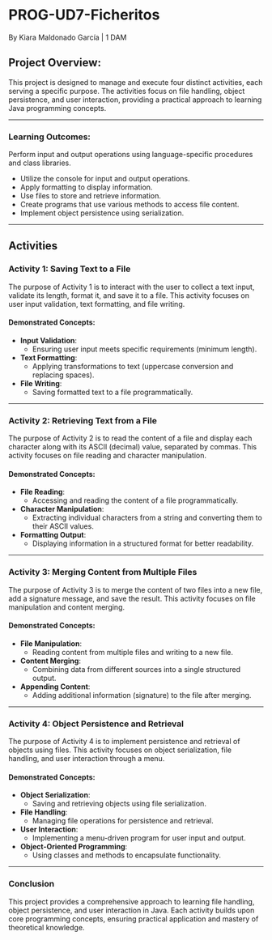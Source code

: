 # PROG-UD7-Ficheritos

By Kiara Maldonado García | 1 DAM

## Project Overview:

This project is designed to manage and execute four distinct activities, each serving a specific purpose. The activities focus on file handling, object persistence, and user interaction, providing a practical approach to learning Java programming concepts.

---

### **Learning Outcomes**:

Perform input and output operations using language-specific procedures and class libraries.

- Utilize the console for input and output operations.
- Apply formatting to display information.
- Use files to store and retrieve information.
- Create programs that use various methods to access file content.
- Implement object persistence using serialization.

---

## **Activities**

### **Activity 1: Saving Text to a File**

The purpose of Activity 1 is to interact with the user to collect a text input, validate its length, format it, and save it to a file. This activity focuses on user input validation, text formatting, and file writing.

#### **Demonstrated Concepts**:

- **Input Validation**:
  - Ensuring user input meets specific requirements (minimum length).
- **Text Formatting**:
  - Applying transformations to text (uppercase conversion and replacing spaces).
- **File Writing**:
  - Saving formatted text to a file programmatically.

---

### **Activity 2: Retrieving Text from a File**

The purpose of Activity 2 is to read the content of a file and display each character along with its ASCII (decimal) value, separated by commas. This activity focuses on file reading and character manipulation.

#### **Demonstrated Concepts**:

- **File Reading**:
  - Accessing and reading the content of a file programmatically.
- **Character Manipulation**:
  - Extracting individual characters from a string and converting them to their ASCII values.
- **Formatting Output**:
  - Displaying information in a structured format for better readability.

---

### **Activity 3: Merging Content from Multiple Files**

The purpose of Activity 3 is to merge the content of two files into a new file, add a signature message, and save the result. This activity focuses on file manipulation and content merging.

#### **Demonstrated Concepts**:

- **File Manipulation**:
  - Reading content from multiple files and writing to a new file.
- **Content Merging**:
  - Combining data from different sources into a single structured output.
- **Appending Content**:
  - Adding additional information (signature) to the file after merging.

---

### **Activity 4: Object Persistence and Retrieval**

The purpose of Activity 4 is to implement persistence and retrieval of objects using files. This activity focuses on object serialization, file handling, and user interaction through a menu.

#### **Demonstrated Concepts**:

- **Object Serialization**:
  - Saving and retrieving objects using file serialization.
- **File Handling**:
  - Managing file operations for persistence and retrieval.
- **User Interaction**:
  - Implementing a menu-driven program for user input and output.
- **Object-Oriented Programming**:
  - Using classes and methods to encapsulate functionality.

---

### **Conclusion**

This project provides a comprehensive approach to learning file handling, object persistence, and user interaction in Java. Each activity builds upon core programming concepts, ensuring practical application and mastery of theoretical knowledge.
